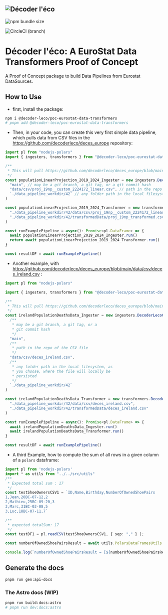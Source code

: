 ![Décoder l'éco](https://raw.githubusercontent.com/decoder-leco/poc-eurostat-data-transformers/feature/circleci/pipeline/%232/documentation/images/small_decoder_leco_org.jpg)
--

![npm bundle size](https://img.shields.io/bundlephobia/min/%40decoder-leco%2Fpoc-eurostat-data-transformers?style=for-the-badge&logoColor=%23dc34eb&label=bundle%20size&labelColor=%2334eb3d&color=%23dc34eb)

![CircleCI (branch)](https://img.shields.io/circleci/build/github/decoder-leco/poc-eurostat-data-transformers/feature%252Fcircleci%252Fpipeline%252F%25232?style=for-the-badge&labelColor=%2334ebd3&color=%23eb34eb)

# Décoder l'éco: A EuroStat Data Transformers Proof of Concept

A Proof of Concept package to build Data Pipelines from Eurostat DataSources.

## How to Use

* first, install the package:

```bash
npm i @decoder-leco/poc-eurostat-data-transformers
# pnpm add @decoder-leco/poc-eurostat-data-transformers
```

* Then, in your code, you can create this very first simple data pipeline, which pulls data from CSV files in the <https://github.com/decoderleco/deces_europe> repository:

```TypeScript
import pl from "nodejs-polars"
import { ingesters, transformers } from "@decoder-leco/poc-eurostat-data-transformers"

/**
 * This will pull https://github.com/decoderleco/deces_europe/blob/main/data/csv/proj_19np__custom_2224172_linear.csv
 */
const populationLinearProjection_2019_2024_Ingester = new ingesters.DecoderLecoGithubDataIngester(
  "main", // may be a git branch, a git tag, or a git commit hash
  "data/csv/proj_19np__custom_2224172_linear.csv", // path in the repo of the CSV file
  `./data_pipeline_workdir/42` // any folder path in the local filesystem, as you choose, where the file will locally be persisted
)

const populationLinearProjection_2019_2024_Transformer = new transformers.DecoderLecoGithubDataTransformer(
  "./data_pipeline_workdir/42/data/csv/proj_19np__custom_2224172_linear.csv",
  "./data_pipeline_workdir/42/transformedData/proj_19np_transformed.csv"
)

const runExamplePipeline = async(): Promise<pl.DataFrame> => { 
  await populationLinearProjection_2019_2024_Ingester.run() 
  return await populationLinearProjection_2019_2024_Transformer.run()
}

const resultDF = await runExamplePipeline()
```

* Another example, with <https://github.com/decoderleco/deces_europe/blob/main/data/csv/deces_ireland.csv> :

```TypeScript
import pl from "nodejs-polars" 

import { ingesters, transformers } from "@decoder-leco/poc-eurostat-data-transformers/" 

/**
 * This will pull https://github.com/decoderleco/deces_europe/blob/main/data/csv/deces_ireland.csv
 */
const irelandPopulationDeathsData_Ingester = new ingesters.DecoderLecoGithubDataIngester(
  /**
   * may be a git branch, a git tag, or a 
   * git commit hash
   */
  "main",
  /**
   * path in the repo of the CSV file
   */
  "data/csv/deces_ireland.csv",
  /**
   * any folder path in the local filesystem, as 
   * you choose, where the file will locally be
   * persisted
   */
  `./data_pipeline_workdir/42`
)

const irelandPopulationDeathsData_Transformer = new transformers.DecoderLecoGithubDataTransformer(
  "./data_pipeline_workdir/42/data/csv/deces_ireland.csv",
  "./data_pipeline_workdir/42/transformedData/deces_ireland.csv"
)

const runExamplePipeline = async(): Promise<pl.DataFrame> => { 
  await irelandPopulationDeathsData_Ingester.run() 
  await irelandPopulationDeathsData_Transformer.run()
}

const resultDF = await runExamplePipeline()
```

* A third Example, how to compute the sum of all rows in a given column of a `polars` dataframe:

```TypeScript
import pl from 'nodejs-polars'
import * as utils from "../../src/utils"
/**
 * Expected total sum : 17
 */
const testShoeOwnersCSV1 = `ID,Name,Birthday,NumberOfOwnedShoePairs
1,Jean,20BC-07-12,2
2,Mathieu,25BC-09-20,3
3,Marc,31BC-03-08,5
3,Luc,18BC-07-11,7`

/**
 * expected totalSum: 17
 */
const testDF1 = pl.readCSV(testShoeOwnersCSV1, { sep: "," } );

const numberOfOwnedShoePairsResult = await utils.PolarsDataFramesUtils.totalSum(`NumberOfOwnedShoePairs`,testDF1);

console.log(`numberOfOwnedShoePairsResult = [${numberOfOwnedShoePairsResult}]`);

```

## Generate the docs

```bash
pnpm run gen:api-docs
```

### The Astro docs (WIP)

```bash
pnpm run build:docs:astro
# pnpm run dev:docs:astro

```